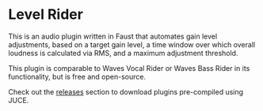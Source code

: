 # Level Rider
This is an audio plugin written in Faust that automates gain level adjustments, based on a target gain level, a time window over which overall loudness is calculated via RMS, and a maximum adjustment threshold.

This plugin is comparable to Waves Vocal Rider or Waves Bass Rider in its functionality, but is free and open-source.

Check out the [releases](https://github.com/unicornsasfuel/levelrider/releases) section to download plugins pre-compiled using JUCE.
